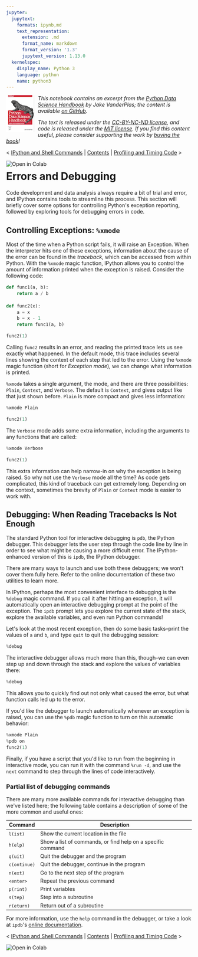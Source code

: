 ```yaml
---
jupyter:
  jupytext:
    formats: ipynb,md
    text_representation:
      extension: .md
      format_name: markdown
      format_version: '1.3'
      jupytext_version: 1.13.0
  kernelspec:
    display_name: Python 3
    language: python
    name: python3
---
```


<!--BOOK_INFORMATION-->
<img align="left" style="padding-right:10px;" src="figures/PDSH-cover-small.png">

*This notebook contains an excerpt from the [Python Data Science Handbook](http://shop.oreilly.com/product/0636920034919.do) by Jake VanderPlas; the content is available [on GitHub](https://github.com/jakevdp/PythonDataScienceHandbook).*

*The text is released under the [CC-BY-NC-ND license](https://creativecommons.org/licenses/by-nc-nd/3.0/us/legalcode), and code is released under the [MIT license](https://opensource.org/licenses/MIT). If you find this content useful, please consider supporting the work by [buying the book](http://shop.oreilly.com/product/0636920034919.do)!*


<!--NAVIGATION-->
< [IPython and Shell Commands](01.05-IPython-And-Shell-Commands.ipynb) | [Contents](Index.ipynb) | [Profiling and Timing Code](01.07-Timing-and-Profiling.ipynb) >

<a href="https://colab.research.google.com/github/jakevdp/PythonDataScienceHandbook/blob/master/notebooks/01.06-Errors-and-Debugging.ipynb"><img align="left" src="https://colab.research.google.com/assets/colab-badge.svg" alt="Open in Colab" title="Open and Execute in Google Colaboratory"></a>



# Errors and Debugging


Code development and data analysis always require a bit of trial and error, and IPython contains tools to streamline this process.
This section will briefly cover some options for controlling Python's exception reporting, followed by exploring tools for debugging errors in code.


## Controlling Exceptions: ``%xmode``

Most of the time when a Python script fails, it will raise an Exception.
When the interpreter hits one of these exceptions, information about the cause of the error can be found in the *traceback*, which can be accessed from within Python.
With the ``%xmode`` magic function, IPython allows you to control the amount of information printed when the exception is raised.
Consider the following code:

```python jupyter={"outputs_hidden": false}
def func1(a, b):
    return a / b

def func2(x):
    a = x
    b = x - 1
    return func1(a, b)
```

```python jupyter={"outputs_hidden": false}
func2(1)
```

Calling ``func2`` results in an error, and reading the printed trace lets us see exactly what happened.
In the default mode, this trace includes several lines showing the context of each step that led to the error.
Using the ``%xmode`` magic function (short for *Exception mode*), we can change what information is printed.

``%xmode`` takes a single argument, the mode, and there are three possibilities: ``Plain``, ``Context``, and ``Verbose``.
The default is ``Context``, and gives output like that just shown before.
``Plain`` is more compact and gives less information:

```python jupyter={"outputs_hidden": false}
%xmode Plain
```

```python jupyter={"outputs_hidden": false}
func2(1)
```

The ``Verbose`` mode adds some extra information, including the arguments to any functions that are called:

```python jupyter={"outputs_hidden": false}
%xmode Verbose
```

```python jupyter={"outputs_hidden": false}
func2(1)
```

This extra information can help narrow-in on why the exception is being raised.
So why not use the ``Verbose`` mode all the time?
As code gets complicated, this kind of traceback can get extremely long.
Depending on the context, sometimes the brevity of ``Plain`` or ``Context`` mode is easier to work with.


## Debugging: When Reading Tracebacks Is Not Enough

The standard Python tool for interactive debugging is ``pdb``, the Python debugger.
This debugger lets the user step through the code line by line in order to see what might be causing a more difficult error.
The IPython-enhanced version of this is ``ipdb``, the IPython debugger.

There are many ways to launch and use both these debuggers; we won't cover them fully here.
Refer to the online documentation of these two utilities to learn more.

In IPython, perhaps the most convenient interface to debugging is the ``%debug`` magic command.
If you call it after hitting an exception, it will automatically open an interactive debugging prompt at the point of the exception.
The ``ipdb`` prompt lets you explore the current state of the stack, explore the available variables, and even run Python commands!

Let's look at the most recent exception, then do some basic tasks–print the values of ``a`` and ``b``, and type ``quit`` to quit the debugging session:

```python jupyter={"outputs_hidden": false}
%debug
```

The interactive debugger allows much more than this, though–we can even step up and down through the stack and explore the values of variables there:

```python jupyter={"outputs_hidden": false}
%debug
```

This allows you to quickly find out not only what caused the error, but what function calls led up to the error.

If you'd like the debugger to launch automatically whenever an exception is raised, you can use the ``%pdb`` magic function to turn on this automatic behavior:

```python jupyter={"outputs_hidden": false}
%xmode Plain
%pdb on
func2(1)
```

Finally, if you have a script that you'd like to run from the beginning in interactive mode, you can run it with the command ``%run -d``, and use the ``next`` command to step through the lines of code interactively.


### Partial list of debugging commands

There are many more available commands for interactive debugging than we've listed here; the following table contains a description of some of the more common and useful ones:

| Command         |  Description                                                |
|-----------------|-------------------------------------------------------------|
| ``l(ist)``      | Show the current location in the file                       |
| ``h(elp)``      | Show a list of commands, or find help on a specific command |
| ``q(uit)``      | Quit the debugger and the program                           |
| ``c(ontinue)``  | Quit the debugger, continue in the program                  |
| ``n(ext)``      | Go to the next step of the program                          |
| ``<enter>``     | Repeat the previous command                                 |
| ``p(rint)``     | Print variables                                             |
| ``s(tep)``      | Step into a subroutine                                      |
| ``r(eturn)``    | Return out of a subroutine                                  |

For more information, use the ``help`` command in the debugger, or take a look at ``ipdb``'s [online documentation](https://github.com/gotcha/ipdb).


<!--NAVIGATION-->
< [IPython and Shell Commands](01.05-IPython-And-Shell-Commands.ipynb) | [Contents](Index.ipynb) | [Profiling and Timing Code](01.07-Timing-and-Profiling.ipynb) >

<a href="https://colab.research.google.com/github/jakevdp/PythonDataScienceHandbook/blob/master/notebooks/01.06-Errors-and-Debugging.ipynb"><img align="left" src="https://colab.research.google.com/assets/colab-badge.svg" alt="Open in Colab" title="Open and Execute in Google Colaboratory"></a>

